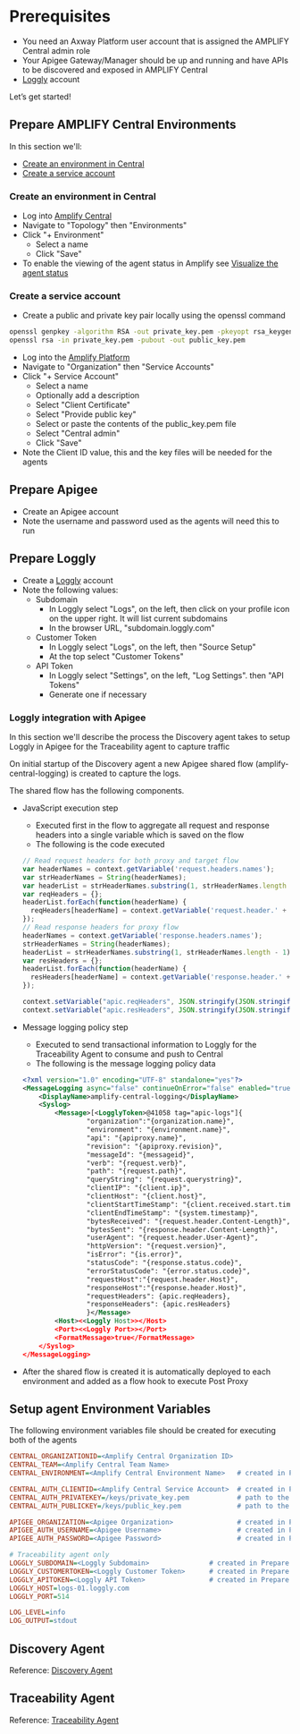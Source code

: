 # Prerequisites

* You need an Axway Platform user account that is assigned the AMPLIFY Central admin role
* Your Apigee Gateway/Manager should be up and running and have APIs to be discovered and exposed in AMPLIFY Central
* [Loggly](https://www.loggly.com/) account

Let’s get started!

## Prepare AMPLIFY Central Environments

In this section we'll:

* [Create an environment in Central](#create-an-environment-in-central)
* [Create a service account](#create-a-service-account)

### Create an environment in Central

* Log into [Amplify Central](https://apicentral.axway.com)
* Navigate to "Topology" then "Environments"
* Click "+ Environment"
  * Select a name
  * Click "Save"
* To enable the viewing of the agent status in Amplify see [Visualize the agent status](https://docs.axway.com/bundle/amplify-central/page/docs/connect_manage_environ/environment_agent_resources/index.html#add-your-agent-resources-to-the-environment)

### Create a service account

* Create a public and private key pair locally using the openssl command

```sh
openssl genpkey -algorithm RSA -out private_key.pem -pkeyopt rsa_keygen_bits: 2048
openssl rsa -in private_key.pem -pubout -out public_key.pem
```

* Log into the [Amplify Platform](https://platform.axway.com)
* Navigate to "Organization" then "Service Accounts"
* Click "+ Service Account"
  * Select a name
  * Optionally add a description
  * Select "Client Certificate"
  * Select "Provide public key"
  * Select or paste the contents of the public_key.pem file
  * Select "Central admin"
  * Click "Save"
* Note the Client ID value, this and the key files will be needed for the agents

## Prepare Apigee

* Create an Apigee account
* Note the username and password used as the agents will need this to run

## Prepare Loggly

* Create a [Loggly](https://www.loggly.com/) account
* Note the following values:
  * Subdomain
    * In Loggly select "Logs", on the left, then click on your profile icon on the upper right. It will list current subdomains
    * In the browser URL, "subdomain.loggly.com"
  * Customer Token
    * In Loggly select "Logs", on the left, then "Source Setup"
    * At the top select "Customer Tokens"
  * API Token
    * In Loggly select "Settings", on the left, "Log Settings". then "API Tokens"
    * Generate one if necessary

### Loggly integration with Apigee

In this section we'll describe the process the Discovery agent takes to setup Loggly in Apigee for the Traceability agent to capture traffic

On initial startup of the Discovery agent a new Apigee shared flow (amplify-central-logging) is created to capture the logs.

The shared flow has the following components.

* JavaScript execution step
  * Executed first in the flow to aggregate all request and response headers into a single variable which is saved on the flow
  * The following is the code executed

  ```javascript
  // Read request headers for both proxy and target flow
  var headerNames = context.getVariable('request.headers.names');
  var strHeaderNames = String(headerNames);
  var headerList = strHeaderNames.substring(1, strHeaderNames.length - 1).split(new RegExp(', ', 'g'));
  var reqHeaders = {};
  headerList.forEach(function(headerName) {
    reqHeaders[headerName] = context.getVariable('request.header.' + headerName);
  });
  // Read response headers for proxy flow
  headerNames = context.getVariable('response.headers.names');
  strHeaderNames = String(headerNames);
  headerList = strHeaderNames.substring(1, strHeaderNames.length - 1).split(new RegExp(', ', 'g'));
  var resHeaders = {};
  headerList.forEach(function(headerName) {
    resHeaders[headerName] = context.getVariable('response.header.' + headerName);
  });

  context.setVariable("apic.reqHeaders", JSON.stringify(JSON.stringify(reqHeaders)));
  context.setVariable("apic.resHeaders", JSON.stringify(JSON.stringify(resHeaders)));
  ```

* Message logging policy step
  * Executed to send transactional information to Loggly for the Traceability Agent to consume and push to Central
  * The following is the message logging policy data

  ```xml
  <?xml version="1.0" encoding="UTF-8" standalone="yes"?>
  <MessageLogging async="false" continueOnError="false" enabled="true" name="amplify-central-logging">
      <DisplayName>amplify-central-logging</DisplayName>
      <Syslog>
          <Message>[<LogglyToken>@41058 tag="apic-logs"]{
                  "organization":"{organization.name}",
                  "environment": "{environment.name}",
                  "api": "{apiproxy.name}",
                  "revision": "{apiproxy.revision}",
                  "messageId": "{messageid}",
                  "verb": "{request.verb}",
                  "path": "{request.path}",
                  "queryString": "{request.querystring}",
                  "clientIP": "{client.ip}",
                  "clientHost": "{client.host}",
                  "clientStartTimeStamp": "{client.received.start.timestamp}",
                  "clientEndTimeStamp": "{system.timestamp}",
                  "bytesReceived": "{request.header.Content-Length}",
                  "bytesSent": "{response.header.Content-Length}",
                  "userAgent": "{request.header.User-Agent}",
                  "httpVersion": "{request.version}",
                  "isError": "{is.error}",
                  "statusCode": "{response.status.code}",
                  "errorStatusCode": "{error.status.code}",
                  "requestHost":"{request.header.Host}",
                  "responseHost":"{response.header.Host}",
                  "requestHeaders": {apic.reqHeaders},
                  "responseHeaders": {apic.resHeaders}
                  }</Message>
          <Host><<Loggly Host>></Host>
          <Port><<Loggly Port>></Port>
          <FormatMessage>true</FormatMessage>
      </Syslog>
  </MessageLogging>
  ```

* After the shared flow is created it is automatically deployed to each environment and added as a flow hook to execute Post Proxy

## Setup agent Environment Variables

The following environment variables file should be created for executing both of the agents

```ini
CENTRAL_ORGANIZATIONID=<Amplify Central Organization ID>
CENTRAL_TEAM=<Amplify Central Team Name>
CENTRAL_ENVIRONMENT=<Amplify Central Environment Name>   # created in Prepare AMPLIFY Central Environments step

CENTRAL_AUTH_CLIENTID=<Amplify Central Service Account>  # created in Prepare AMPLIFY Central Environments step
CENTRAL_AUTH_PRIVATEKEY=/keys/private_key.pem            # path to the key file created with openssl
CENTRAL_AUTH_PUBLICKEY=/keys/public_key.pem              # path to the key file created with openssl

APIGEE_ORGANIZATION=<Apigee Organization>                # created in Prepare Apigee step
APIGEE_AUTH_USERNAME=<Apigee Username>                   # created in Prepare Apigee step
APIGEE_AUTH_PASSWORD=<Apigee Password>                   # created in Prepare Apigee step

# Traceability agent only
LOGGLY_SUBDOMAIN=<Loggly Subdomain>               # created in Prepare Loggly step
LOGGLY_CUSTOMERTOKEN=<Loggly Customer Token>      # created in Prepare Loggly step
LOGGLY_APITOKEN=<Loggly API Token>                # created in Prepare Loggly step
LOGGLY_HOST=logs-01.loggly.com
LOGGLY_PORT=514

LOG_LEVEL=info
LOG_OUTPUT=stdout
```

## Discovery Agent

Reference: [Discovery Agent](/discovery/README.md)

## Traceability Agent

Reference: [Traceability Agent](/traceability/README.md)
